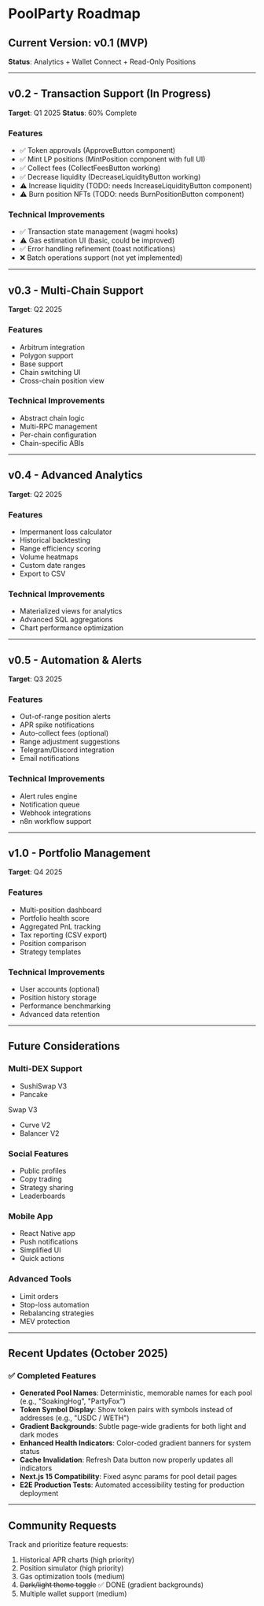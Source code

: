 # PoolParty Roadmap

## Current Version: v0.1 (MVP)

**Status**: Analytics + Wallet Connect + Read-Only Positions

---

## v0.2 - Transaction Support (In Progress)
**Target**: Q1 2025
**Status**: 60% Complete

### Features
- ✅ Token approvals (ApproveButton component)
- ✅ Mint LP positions (MintPosition component with full UI)
- ✅ Collect fees (CollectFeesButton working)
- ✅ Decrease liquidity (DecreaseLiquidityButton working)
- ⚠️ Increase liquidity (TODO: needs IncreaseLiquidityButton component)
- ⚠️ Burn position NFTs (TODO: needs BurnPositionButton component)

### Technical Improvements
- ✅ Transaction state management (wagmi hooks)
- ⚠️ Gas estimation UI (basic, could be improved)
- ✅ Error handling refinement (toast notifications)
- ❌ Batch operations support (not yet implemented)

---

## v0.3 - Multi-Chain Support
**Target**: Q2 2025

### Features
- Arbitrum integration
- Polygon support
- Base support
- Chain switching UI
- Cross-chain position view

### Technical Improvements
- Abstract chain logic
- Multi-RPC management
- Per-chain configuration
- Chain-specific ABIs

---

## v0.4 - Advanced Analytics
**Target**: Q2 2025

### Features
- Impermanent loss calculator
- Historical backtesting
- Range efficiency scoring
- Volume heatmaps
- Custom date ranges
- Export to CSV

### Technical Improvements
- Materialized views for analytics
- Advanced SQL aggregations
- Chart performance optimization

---

## v0.5 - Automation & Alerts
**Target**: Q3 2025

### Features
- Out-of-range position alerts
- APR spike notifications
- Auto-collect fees (optional)
- Range adjustment suggestions
- Telegram/Discord integration
- Email notifications

### Technical Improvements
- Alert rules engine
- Notification queue
- Webhook integrations
- n8n workflow support

---

## v1.0 - Portfolio Management
**Target**: Q4 2025

### Features
- Multi-position dashboard
- Portfolio health score
- Aggregated PnL tracking
- Tax reporting (CSV export)
- Position comparison
- Strategy templates

### Technical Improvements
- User accounts (optional)
- Position history storage
- Performance benchmarking
- Advanced data retention

---

## Future Considerations

### Multi-DEX Support
- SushiSwap V3
- Pancake

Swap V3
- Curve V2
- Balancer V2

### Social Features
- Public profiles
- Copy trading
- Strategy sharing
- Leaderboards

### Mobile App
- React Native app
- Push notifications
- Simplified UI
- Quick actions

### Advanced Tools
- Limit orders
- Stop-loss automation
- Rebalancing strategies
- MEV protection

---

## Recent Updates (October 2025)

### ✅ Completed Features
- **Generated Pool Names**: Deterministic, memorable names for each pool (e.g., "SoakingHog", "PartyFox")
- **Token Symbol Display**: Show token pairs with symbols instead of addresses (e.g., "USDC / WETH")
- **Gradient Backgrounds**: Subtle page-wide gradients for both light and dark modes
- **Enhanced Health Indicators**: Color-coded gradient banners for system status
- **Cache Invalidation**: Refresh Data button now properly updates all indicators
- **Next.js 15 Compatibility**: Fixed async params for pool detail pages
- **E2E Production Tests**: Automated accessibility testing for production deployment

---

## Community Requests

Track and prioritize feature requests:
1. Historical APR charts (high priority)
2. Position simulator (high priority)
3. Gas optimization tools (medium)
4. ~~Dark/light theme toggle~~ ✅ DONE (gradient backgrounds)
5. Multiple wallet support (medium)

